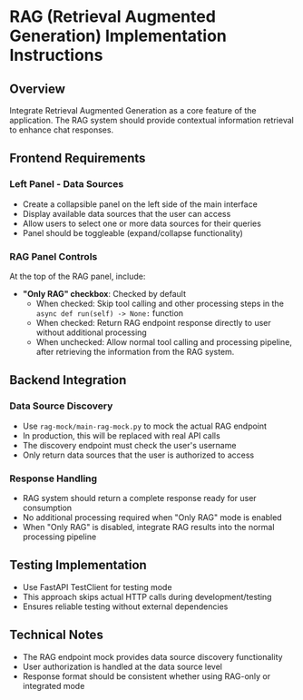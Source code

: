 # RAG (Retrieval Augmented Generation) Implementation Instructions

## Overview
Integrate Retrieval Augmented Generation as a core feature of the application. The RAG system should provide contextual information retrieval to enhance chat responses.

## Frontend Requirements

### Left Panel - Data Sources
- Create a collapsible panel on the left side of the main interface
- Display available data sources that the user can access
- Allow users to select one or more data sources for their queries
- Panel should be toggleable (expand/collapse functionality)

### RAG Panel Controls
At the top of the RAG panel, include:
- **"Only RAG" checkbox**: Checked by default
  - When checked: Skip tool calling and other processing steps in the `async def run(self) -> None:` function
  - When checked: Return RAG endpoint response directly to user without additional processing
  - When unchecked: Allow normal tool calling and processing pipeline, after retrieving the information from the RAG system. 

## Backend Integration

### Data Source Discovery
- Use `rag-mock/main-rag-mock.py` to mock the actual RAG endpoint
- In production, this will be replaced with real API calls
- The discovery endpoint must check the user's username
- Only return data sources that the user is authorized to access

### Response Handling
- RAG system should return a complete response ready for user consumption
- No additional processing required when "Only RAG" mode is enabled
- When "Only RAG" is disabled, integrate RAG results into the normal processing pipeline

## Testing Implementation
- Use FastAPI TestClient for testing mode
- This approach skips actual HTTP calls during development/testing
- Ensures reliable testing without external dependencies

## Technical Notes
- The RAG endpoint mock provides data source discovery functionality
- User authorization is handled at the data source level
- Response format should be consistent whether using RAG-only or integrated mode